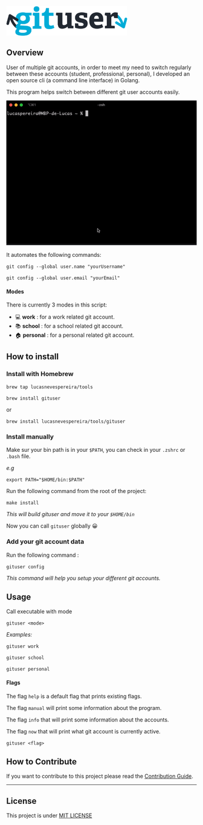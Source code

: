 <img src="assets/inline-logo.png" alt="logo" width="320" />

## Overview

User of multiple git accounts, in order to meet my need to switch regularly between these accounts (student, professional, personal), I developed an open source cli (a command line interface) in Golang.

This program helps switch between different git user accounts easily.

![](assets/demo.gif)

It automates the following commands:

```
git config --global user.name "yourUsername"
```

```
git config --global user.email "yourEmail"
```

#### Modes

There is currently 3 modes in this script:

- 💻 <b>work</b> : for a work related git account.
- 📚 <b>school</b> : for a school related git account.
- 🏠 <b>personal</b> : for a personal related git account.

## How to install

### Install with Homebrew

```
brew tap lucasnevespereira/tools
```

```
brew install gituser
```

or 
```
brew install lucasnevespereira/tools/gituser
```


### Install manually

Make sur your bin path is in your `$PATH`, you can check in your `.zshrc` or `.bash` file.

_e.g_
```shell
export PATH="$HOME/bin:$PATH"
```

Run the following command from the root of the project:

```
make install
```
<em>This will build gituser and move it to your `$HOME/bin`</em>

Now you can call `gituser` globally 😀

### Add your git account data

Run the following command :

```
gituser config
```

<em>This command will help you setup your different git accounts. </em>

## Usage


Call executable with mode

```
gituser <mode>
```

<em>Examples: </em>

```
gituser work
```

```
gituser school
```

```
gituser personal
```

#### Flags

The flag `help` is a default flag that prints existing flags.

The flag `manual` will print some information about the program.

The flag `info` that will print some information about the accounts.

The flag `now` that will print what git account is currently active.

```
gituser <flag>
```

## How to Contribute

If you want to contribute to this project please read the [Contribution Guide](CONTRIBUTING.md).

<hr>

## License

This project is under [MIT LICENSE](LICENSE)
